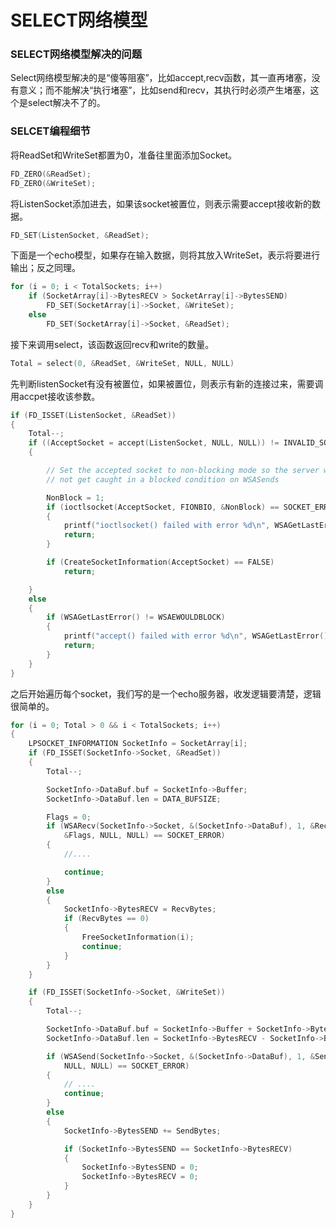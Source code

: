 
# SELECT网络模型

### SELECT网络模型解决的问题

Select网络模型解决的是“傻等阻塞”，比如accept,recv函数，其一直再堵塞，没有意义；而不能解决“执行堵塞”，比如send和recv，其执行时必须产生堵塞，这个是select解决不了的。

### SELCET编程细节

将ReadSet和WriteSet都置为0，准备往里面添加Socket。
```c++
FD_ZERO(&ReadSet);
FD_ZERO(&WriteSet);
```

将ListenSocket添加进去，如果该socket被置位，则表示需要accept接收新的数据。

```c++
FD_SET(ListenSocket, &ReadSet);
```

下面是一个echo模型，如果存在输入数据，则将其放入WriteSet，表示将要进行输出；反之同理。
```c++
for (i = 0; i < TotalSockets; i++)
    if (SocketArray[i]->BytesRECV > SocketArray[i]->BytesSEND)    
        FD_SET(SocketArray[i]->Socket, &WriteSet);
    else
        FD_SET(SocketArray[i]->Socket, &ReadSet);
```

接下来调用select，该函数返回recv和write的数量。

```c++
Total = select(0, &ReadSet, &WriteSet, NULL, NULL)
```

先判断listenSocket有没有被置位，如果被置位，则表示有新的连接过来，需要调用accpet接收该参数。
```c++
if (FD_ISSET(ListenSocket, &ReadSet))
{
    Total--;
    if ((AcceptSocket = accept(ListenSocket, NULL, NULL)) != INVALID_SOCKET)
    {

        // Set the accepted socket to non-blocking mode so the server will
        // not get caught in a blocked condition on WSASends

        NonBlock = 1;
        if (ioctlsocket(AcceptSocket, FIONBIO, &NonBlock) == SOCKET_ERROR)
        {
            printf("ioctlsocket() failed with error %d\n", WSAGetLastError());
            return;
        }

        if (CreateSocketInformation(AcceptSocket) == FALSE)
            return;

    }
    else
    {
        if (WSAGetLastError() != WSAEWOULDBLOCK)
        {
            printf("accept() failed with error %d\n", WSAGetLastError());
            return;
        }
    }
}
```
之后开始遍历每个socket，我们写的是一个echo服务器，收发逻辑要清楚，逻辑很简单的。
```c++
for (i = 0; Total > 0 && i < TotalSockets; i++)
{
    LPSOCKET_INFORMATION SocketInfo = SocketArray[i];
    if (FD_ISSET(SocketInfo->Socket, &ReadSet))
    {
        Total--;

        SocketInfo->DataBuf.buf = SocketInfo->Buffer;
        SocketInfo->DataBuf.len = DATA_BUFSIZE;

        Flags = 0;
        if (WSARecv(SocketInfo->Socket, &(SocketInfo->DataBuf), 1, &RecvBytes,
            &Flags, NULL, NULL) == SOCKET_ERROR)
        {
            //....

            continue;
        }
        else
        {
            SocketInfo->BytesRECV = RecvBytes;
            if (RecvBytes == 0)
            {
                FreeSocketInformation(i);
                continue;
            }
        }
    }

    if (FD_ISSET(SocketInfo->Socket, &WriteSet))
    {
        Total--;

        SocketInfo->DataBuf.buf = SocketInfo->Buffer + SocketInfo->BytesSEND;
        SocketInfo->DataBuf.len = SocketInfo->BytesRECV - SocketInfo->BytesSEND;

        if (WSASend(SocketInfo->Socket, &(SocketInfo->DataBuf), 1, &SendBytes, 0,
            NULL, NULL) == SOCKET_ERROR)
        {
            // .... 
            continue;
        }
        else
        {
            SocketInfo->BytesSEND += SendBytes;

            if (SocketInfo->BytesSEND == SocketInfo->BytesRECV)
            {
                SocketInfo->BytesSEND = 0;
                SocketInfo->BytesRECV = 0;
            }
        }
    }
}
```


